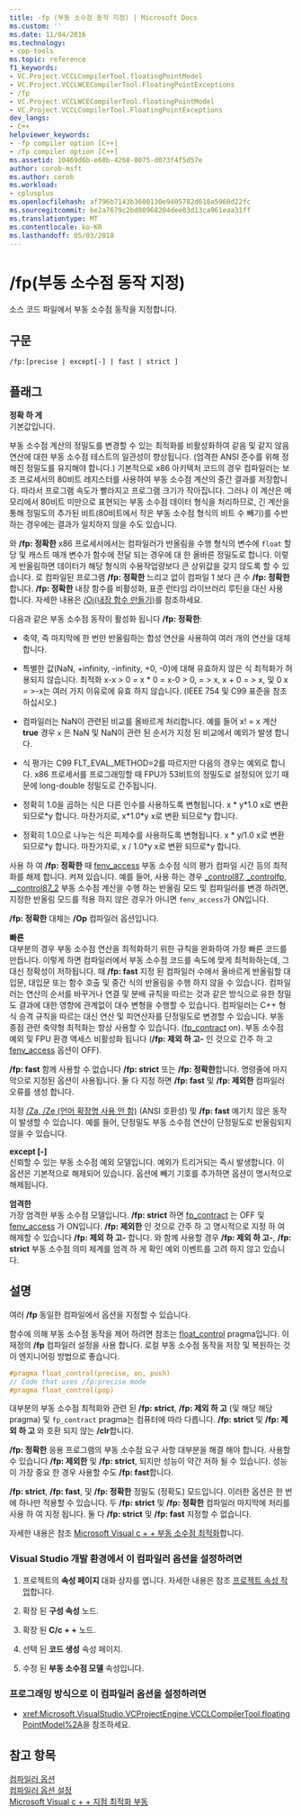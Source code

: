 ```yaml
---
title: -fp (부동 소수점 동작 지정) | Microsoft Docs
ms.custom: ''
ms.date: 11/04/2016
ms.technology:
- cpp-tools
ms.topic: reference
f1_keywords:
- VC.Project.VCCLCompilerTool.floatingPointModel
- VC.Project.VCCLWCECompilerTool.FloatingPointExceptions
- /fp
- VC.Project.VCCLWCECompilerTool.floatingPointModel
- VC.Project.VCCLCompilerTool.FloatingPointExceptions
dev_langs:
- C++
helpviewer_keywords:
- -fp compiler option [C++]
- /fp compiler option [C++]
ms.assetid: 10469d6b-e68b-4268-8075-d073f4f5d57e
author: corob-msft
ms.author: corob
ms.workload:
- cplusplus
ms.openlocfilehash: af796b7143b3600130e9405782d618a5960d22fc
ms.sourcegitcommit: be2a7679c2bd80968204dee03d13ca961eaa31ff
ms.translationtype: MT
ms.contentlocale: ko-KR
ms.lasthandoff: 05/03/2018
---
```

# <a name="fp-specify-floating-point-behavior"></a>/fp(부동 소수점 동작 지정)
소스 코드 파일에서 부동 소수점 동작을 지정합니다.  
  
## <a name="syntax"></a>구문  
  
```  
/fp:[precise | except[-] | fast | strict ]  
```  
  
## <a name="flags"></a>플래그  
 **정확 하 게**  
 기본값입니다.  
  
 부동 소수점 계산의 정밀도를 변경할 수 있는 최적화를 비활성화하여 같음 및 같지 않음 연산에 대한 부동 소수점 테스트의 일관성이 향상됩니다. (엄격한 ANSI 준수를 위해 정해진 정밀도를 유지해야 합니다.) 기본적으로 x86 아키텍처 코드의 경우 컴파일러는 보조 프로세서의 80비트 레지스터를 사용하여 부동 소수점 계산의 중간 결과를 저장합니다. 따라서 프로그램 속도가 빨라지고 프로그램 크기가 작아집니다. 그러나 이 계산은 메모리에서 80비트 미만으로 표현되는 부동 소수점 데이터 형식을 처리하므로, 긴 계산을 통해 정밀도의 추가된 비트(80비트에서 작은 부동 소수점 형식의 비트 수 빼기)를 수반하는 경우에는 결과가 일치하지 않을 수도 있습니다.  
  
 와 **/fp: 정확한** x86 프로세서에서는 컴파일러가 반올림을 수행 형식의 변수에 `float` 할당 및 캐스트 매개 변수가 함수에 전달 되는 경우에 대 한 올바른 정밀도로 합니다. 이렇게 반올림하면 데이터가 해당 형식의 수용작업량보다 큰 상위값을 갖지 않도록 할 수 있습니다. 로 컴파일된 프로그램 **/fp: 정확한** 느리고 없이 컴파일 1 보다 큰 수 **/fp: 정확한**합니다. **/fp: 정확한** 내장 함수를 비활성화, 표준 런타임 라이브러리 루틴을 대신 사용 합니다. 자세한 내용은 [/Oi(내장 함수 만들기)](../../build/reference/oi-generate-intrinsic-functions.md)를 참조하세요.  
  
 다음과 같은 부동 소수점 동작이 활성화 됩니다 **/fp: 정확한**:  
  
-   축약, 즉 마지막에 한 번만 반올림하는 합성 연산을 사용하여 여러 개의 연산을 대체합니다.  
  
-   특별한 값(NaN, +infinity, -infinity, +0, -0)에 대해 유효하지 않은 식 최적화가 허용되지 않습니다. 최적화 x-x > 0 = x * 0 = x-0 > 0, = > x, x + 0 = > x, 및 0 x = >-x는 여러 가지 이유로에 유효 하지 않습니다. (IEEE 754 및 C99 표준을 참조하십시오.)  
  
-   컴파일러는 NaN이 관련된 비교를 올바르게 처리합니다. 예를 들어 x! = x 계산 **true** 경우 `x` 은 NaN 및 NaN이 관련 된 순서가 지정 된 비교에서 예외가 발생 합니다.  
  
-   식 평가는 C99 FLT_EVAL_METHOD=2를 따르지만 다음의 경우는 예외로 합니다. x86 프로세서를 프로그래밍할 때 FPU가 53비트의 정밀도로 설정되어 있기 때문에 long-double 정밀도로 간주됩니다.  
  
-   정확히 1.0을 곱하는 식은 다른 인수를 사용하도록 변형됩니다. x * y\*1.0 x로 변환 되므로\*y 합니다. 마찬가지로, x\*1.0\*y x로 변환 되므로\*y 합니다.  
  
-   정확히 1.0으로 나누는 식은 피제수를 사용하도록 변형됩니다. x * y/1.0 x로 변환 되므로\*y 합니다. 마찬가지로, x / 1.0\*y x로 변환 되므로\*y 합니다.  
  
 사용 하 여 **/fp: 정확한** 때 [fenv_access](../../preprocessor/fenv-access.md) 부동 소수점 식의 평가 컴파일 시간 등의 최적화를 해제 합니다. 켜져 있습니다. 예를 들어, 사용 하는 경우 [_control87, _controlfp, \__control87_2](../../c-runtime-library/reference/control87-controlfp-control87-2.md) 부동 소수점 계산을 수행 하는 반올림 모드 및 컴파일러를 변경 하려면, 지정한 반올림 모드를 적용 하지 않은 경우가 아니면 `fenv_access`가 ON입니다.  
  
 **/fp: 정확한** 대체는 **/Op** 컴파일러 옵션입니다.  
  
 **빠른**  
 대부분의 경우 부동 소수점 연산을 최적화하기 위한 규칙을 완화하여 가장 빠른 코드를 만듭니다. 이렇게 하면 컴파일러에서 부동 소수점 코드를 속도에 맞게 최적화하는데, 그 대신 정확성이 저하됩니다. 때 **/fp: fast** 지정 된 컴파일러 수에서 올바르게 반올림할 대입문, 대입문 또는 함수 호출 및 중간 식의 반올림을 수행 하지 않을 수 있습니다. 컴파일러는 연산의 순서를 바꾸거나 연결 및 분배 규칙을 따르는 것과 같은 방식으로 유한 정밀도 결과에 대한 영향에 관계없이 대수 변형을 수행할 수 있습니다. 컴파일러는 C++ 형식 승격 규칙을 따르는 대신 연산 및 피연산자를 단정밀도로 변경할 수 있습니다. 부동 종점 관련 축약형 최적화는 항상 사용할 수 있습니다. ([fp_contract](../../preprocessor/fp-contract.md) on). 부동 소수점 예외 및 FPU 환경 액세스 비활성화 됩니다 (**/fp: 제외 하 고-** 인 것으로 간주 하 고 [fenv_access](../../preprocessor/fenv-access.md) 옵션이 OFF).  
  
 **/fp: fast** 함께 사용할 수 없습니다 **/fp: strict** 또는 **/fp: 정확한**합니다. 명령줄에 마지막으로 지정된 옵션이 사용됩니다. 둘 다 지정 하면 **/fp: fast** 및 **/fp: 제외한** 컴파일러 오류를 생성 합니다.  
  
 지정 [/Za, /Ze (언어 확장명 사용 안 함)](../../build/reference/za-ze-disable-language-extensions.md) (ANSI 호환성) 및 **/fp: fast** 예기치 않은 동작이 발생할 수 있습니다. 예를 들어, 단정밀도 부동 소수점 연산이 단정밀도로 반올림되지 않을 수 있습니다.  
  
 **except [-]**  
 신뢰할 수 있는 부동 소수점 예외 모델입니다. 예외가 트리거되는 즉시 발생합니다. 이 옵션은 기본적으로 해제되어 있습니다. 옵션에 빼기 기호를 추가하면 옵션이 명시적으로 해제됩니다.  
  
 **엄격한**  
 가장 엄격한 부동 소수점 모델입니다. **/fp: strict** 하면 [fp_contract](../../preprocessor/fp-contract.md) 는 OFF 및 [fenv_access](../../preprocessor/fenv-access.md) 가 ON입니다. **/fp: 제외한** 인 것으로 간주 하 고 명시적으로 지정 하 여 해제할 수 있습니다 **/fp: 제외 하 고-** 합니다. 와 함께 사용할 경우 **/fp: 제외 하 고-**, **/fp: strict** 부동 소수점 의미 체계를 엄격 하 게 확인 예외 이벤트를 고려 하지 않고 있습니다.  
  
## <a name="remarks"></a>설명  
 여러 **/fp** 동일한 컴파일에서 옵션을 지정할 수 있습니다.  
  
 함수에 의해 부동 소수점 동작을 제어 하려면 참조는 [float_control](../../preprocessor/float-control.md) pragma입니다. 이 재정의 **/fp** 컴파일러 설정을 사용 합니다. 로컬 부동 소수점 동작을 저장 및 복원하는 것이 엔지니어링 방법으로 좋습니다.  
  
```cpp  
#pragma float_control(precise, on, push)  
// Code that uses /fp:precise mode  
#pragma float_control(pop)  
```  
  
 대부분의 부동 소수점 최적화와 관련 된 **/fp: strict**, **/fp: 제외 하 고** (및 해당 해당 pragma) 및 `fp_contract` pragma는 컴퓨터에 따라 다릅니다. **/fp: strict** 및 **/fp: 제외 하 고** 와 호환 되지 않는 **/clr**합니다.  
  
 **/fp: 정확한** 응용 프로그램의 부동 소수점 요구 사항 대부분을 해결 해야 합니다. 사용할 수 있습니다 **/fp: 제외한** 및 **/fp: strict**, 되지만 성능이 약간 저하 될 수 있습니다. 성능이 가장 중요 한 경우 사용할 수도 **/fp: fast**합니다.  
  
 **/fp: strict**, **/fp: fast**, 및 **/fp: 정확한** 정밀도 (정확도) 모드입니다. 이러한 옵션은 한 번에 하나만 적용할 수 있습니다. 두 **/fp: strict** 및 **/fp: 정확한** 컴파일러 마지막에 처리를 사용 하 여 지정 됩니다. 둘 다 **/fp: strict** 및 **/fp: fast** 지정할 수 없습니다.  
  
 자세한 내용은 참조 [Microsoft Visual c + + 부동 소수점 최적화](http://msdn.microsoft.com/library/aa289157.aspx)합니다.  
  
### <a name="to-set-this-compiler-option-in-the-visual-studio-development-environment"></a>Visual Studio 개발 환경에서 이 컴파일러 옵션을 설정하려면  
  
1.  프로젝트의 **속성 페이지** 대화 상자를 엽니다. 자세한 내용은 참조 [프로젝트 속성 작업](../../ide/working-with-project-properties.md)합니다.  
  
2.  확장 된 **구성 속성** 노드.  
  
3.  확장 된 **C/c + +** 노드.  
  
4.  선택 된 **코드 생성** 속성 페이지.  
  
5.  수정 된 **부동 소수점 모델** 속성입니다.  
  
### <a name="to-set-this-compiler-option-programmatically"></a>프로그래밍 방식으로 이 컴파일러 옵션을 설정하려면  
  
-   <xref:Microsoft.VisualStudio.VCProjectEngine.VCCLCompilerTool.floatingPointModel%2A>을 참조하세요.  
  
## <a name="see-also"></a>참고 항목  
 [컴파일러 옵션](../../build/reference/compiler-options.md)   
 [컴파일러 옵션 설정](../../build/reference/setting-compiler-options.md)   
 [Microsoft Visual c + + 지점 최적화 부동](http://msdn.microsoft.com/library/aa289157.aspx)